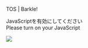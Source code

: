 TOS | Barkle!

JavaScriptを有効にしてください  
Please turn on your JavaScript

![](/static-assets/splash.png?1733360156240)